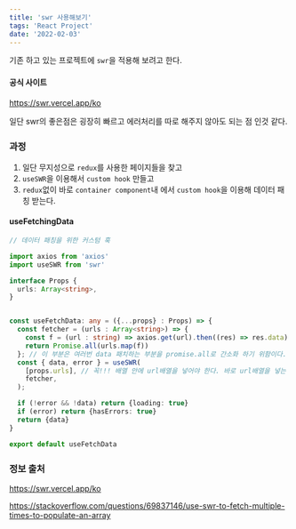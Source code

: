 ```yaml
---
title: 'swr 사용해보기'
tags: 'React Project'
date: '2022-02-03'
---
```


기존 하고 있는 프로젝트에 `swr`을 적용해 보려고 한다.

#### 공식 사이트

https://swr.vercel.app/ko

일단 swr의 좋은점은 굉장히 빠르고 에러처리를 따로 해주지 않아도 되는 점 인것 같다.

### 과정

1. 일단 무지성으로 `redux`를 사용한 페이지들을 찾고
2. `useSWR`을 이용해서 `custom hook`  만들고
3. `redux`없이 바로 `container component`내 에서 `custom hook`을 이용해 데이터 패칭 받는다.

#### useFetchingData 

```typescript
// 데이터 패칭을 위한 커스텀 훅

import axios from 'axios'
import useSWR from 'swr'

interface Props {
  urls: Array<string>,
}


const useFetchData: any = ({...props} : Props) => {
  const fetcher = (urls : Array<string>) => {
    const f = (url : string) => axios.get(url).then((res) => res.data)
    return Promise.all(urls.map(f))
  }; // 이 부분은 여러번 data 패치하는 부분을 promise.all로 간소화 하기 위함이다.
  const { data, error } = useSWR(
    [props.urls], // 꼭!!! 배열 안에 url배열을 넣어야 한다. 바로 url배열을 넣는 경우 useSWR에서는 첫번째 인자만을 인식한다.  
    fetcher,
  );

  if (!error && !data) return {loading: true}
  if (error) return {hasErrors: true}
  return {data}
}

export default useFetchData
```

### 정보 출처

https://swr.vercel.app/ko

https://stackoverflow.com/questions/69837146/use-swr-to-fetch-multiple-times-to-populate-an-array